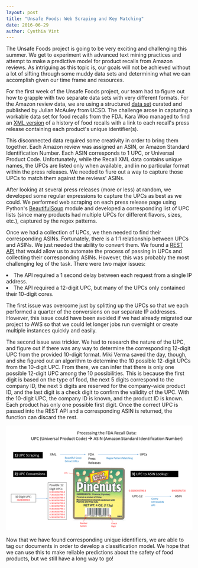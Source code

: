 ```yaml
---
layout: post
title: "Unsafe Foods: Web Scraping and Key Matching"
date: 2016-06-29
author: Cynthia Vint
---
```


<body>

<p>
The Unsafe Foods project is going to be very exciting and challenging this summer. We get to experiment with advanced text mining practices and attempt to make a predictive model for product recalls from Amazon reviews. As intriguing as this topic is, our goals will not be achieved without a lot of sifting through some muddy data sets and determining what we can accomplish given our time frame and resources.
</p>

<p>
For the first week of the Unsafe Foods project, our team had to figure out how to grapple with two separate data sets with very different formats. For the Amazon review data, we are using a structured <a href="http://jmcauley.ucsd.edu/data/amazon/">data set</a> curated and published by Julian McAuley from UCSD. The challenge arose in capturing a workable data set for food recalls from the FDA. Kara Woo managed to find an <a href="https://web.archive.org/web/20150504011324/http://www.fda.gov/DataSets/Recalls/RecallsDataSet.xml">XML version</a> of a history of food recalls with a link to each recall's press release containing each product's unique identifier(s).
</p>

<p>
This disconnected data required some creativity in order to bring them together. Each Amazon review was assigned an ASIN, or Amazon Standard Identification Number. Each ASIN corresponds to 1 UPC, or Universal Product Code. Unfortunately, while the Recall XML data contains unique names, the UPCs are listed only when available, and in no particular format within the press releases. We needed to fiure out a way to capture those UPCs to match them against the reviews' ASINs.
</p>

<p>
After looking at several press releases (more or less) at random, we developed some regular expressions to capture the UPCs as best as we could. We performed web scraping on each press release page using Python's <a href="https://www.crummy.com/software/BeautifulSoup/">BeautifulSoup</a> module and developed a corresponding list of UPC lists (since many products had multiple UPCs for different flavors, sizes, etc.), captured by the regex patterns.
</p>

<p>
Once we had a collection of UPCs, we then needed to find their corresponding ASINs. Fortunately, there is a 1:1 relationship between UPCs and ASINs. We just needed the ability to convert them. We found a <a href="http://upctoasin.com/">REST API</a> that would allow us to automate the process of passing in UPCs and collecting their corresponding ASINs. However, this was probably the most challenging leg of the task. There were two major issues:
</p>

<li>The API required a 1 second delay between each request from a single IP address.</li>

<li>The API required a 12-digit UPC, but many of the UPCs only contained their 10-digit cores.</li>

<p>
The first issue was overcome just by splitting up the UPCs so that we each performed a quarter of the conversions on our separate IP addresses. However, this issue could have been avoided if we had already migrated our project to AWS so that we could let longer jobs run overnight or create multiple instances quickly and easily.
</p>

<p>
The second issue was trickier. We had to research the nature of the UPC, and figure out if there was any way to determine the corresponding 12-digit UPC from the provided 10-digit format. Miki Verma saved the day, though, and she figured out an algorithm to determine the 10 possible 12-digit UPCs from the 10-digit UPC. From there, we can infer that there is only one possible 12-digit UPC among the 10 possibilities. This is because the first digit is based on the type of food, the next 5 digits correspond to the company ID, the next 5 digits are reserved for the company-wide product ID, and the last digit is a check digit to confirm the validity of the UPC. With the 10-digit UPC, the company ID is known, and the product ID is known. Each product has only one possible first digit. Once the correct UPC is passed into the REST API and a corresponding ASIN is returned, the function can discard the rest.
</p>

<img src="assets/images/upc_to_asin.png">

<p>
Now that we have found corresponding unique identifiers, we are able to tag our documents in order to develop a classification model. We hope that we can use this to make reliable predictions about the safety of food products, but we still have a long way to go! 
</p>

</body>

